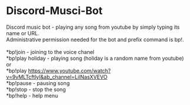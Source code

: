 # Discord-Musci-Bot

Discord music bot  - playing any song from youtube by simply typing its name or URL.<br>
Administrative permission needed for the bot and prefix command is bp!.<br>
<br>
*bp!join - joining to the voice chanel<br>
*bp!play holiday - playing song  (holiday is a random name from youtube)<br>
or<br>
*bp!play https://www.youtube.com/watch?v=9vMLTcftlyI&ab_channel=LilNasXVEVO<br>
*bp!pause - pausing song<br>
*bp!stop - stop the song<br>
*bp!help - help menu<br><br>
